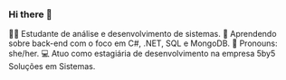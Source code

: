 ### Hi there 👋

 👩‍💻 Estudante de análise e desenvolvimento de sistemas.
 📖 Aprendendo sobre back-end com o foco em C#, .NET, SQL e MongoDB.
 👩 Pronouns: she/her.
 💻 Atuo como estagiária de desenvolvimento na empresa 5by5 Soluções em Sistemas.
